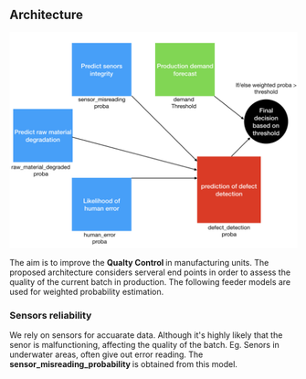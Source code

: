 ## Architecture

![Architecture](https://github.com/aniket-somwanshi/ai-based-quality-control/blob/master/Resources/architecture.jpeg)

The aim is to improve the <b>Qualty Control </b> in manufacturing units. The proposed architecture considers serveral end points in order to assess the quality of the current batch in production.
The following feeder models are used for weighted probability estimation.

### Sensors reliability
We rely on sensors for accuarate data. Although it's highly likely that the senor is malfunctioning, affecting the quality of the batch. Eg. Senors in underwater areas, often give out error reading. 
The <b> sensor_misreading_probability </b> is obtained from this model.
